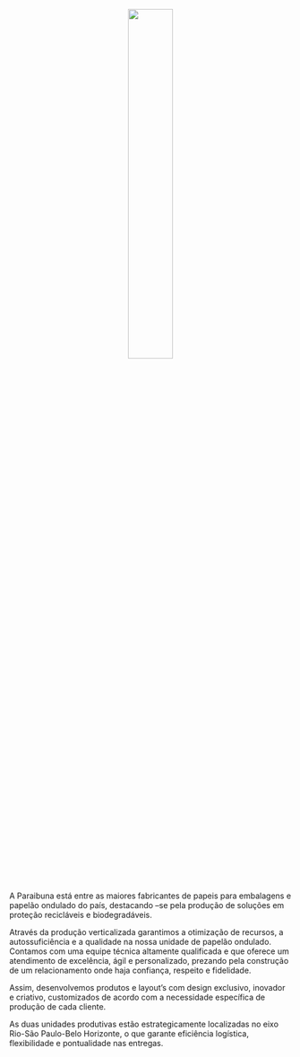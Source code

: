 <p align="center">
  <img src="https://energiaarion.com.br/wp-content/uploads/2017/11/Paraibuna-Embalagens.png" width="40%">
</p>

A Paraibuna está entre as maiores fabricantes de papeis para embalagens e papelão ondulado do país, destacando –se pela produção de soluções em proteção recicláveis e biodegradáveis.

Através da produção verticalizada garantimos a otimização de recursos, a autossuficiência e a qualidade na nossa unidade de papelão ondulado.
Contamos com uma equipe técnica altamente qualificada e que oferece um atendimento de excelência, ágil e personalizado, prezando pela construção de um relacionamento onde haja confiança, respeito e fidelidade.

Assim, desenvolvemos produtos e layout’s com design exclusivo, inovador e criativo, customizados de acordo com a necessidade específica de produção de cada cliente.

As duas unidades produtivas estão estrategicamente localizadas no eixo Rio-São Paulo-Belo Horizonte, o que garante eficiência logística, flexibilidade e pontualidade nas entregas.
